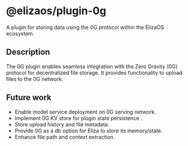 # @elizaos/plugin-0g

A plugin for storing data using the 0G protocol within the ElizaOS ecosystem.

## Description

The 0G plugin enables seamless integration with the Zero Gravity (0G) protocol for decentralized file storage. It provides functionality to upload files to the 0G network.

## Future work

- Enable model service deployment on 0G serving network.
- Implement 0G KV store for plugin state persistence .
- Store upload history and file metadata.
- Provide 0G as a db option for Eliza to store its memory/state.
- Enhance file path and context extraction.

